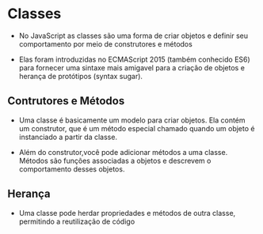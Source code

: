 # Classes
- No JavaScript as classes são uma forma de criar objetos e definir seu comportamento por meio de construtores e métodos

- Elas foram introduzidas no ECMAScript 2015 (também conhecido ES6) para fornecer uma sintaxe mais amigavel para a criação de objetos e herança de protótipos (syntax sugar).

## Contrutores e Métodos
- Uma classe é basicamente um modelo para criar objetos. Ela contém um construtor, que é um método especial chamado quando um objeto é instanciado a partir da classe.

- Além do construtor,você pode adicionar métodos a uma classe. Métodos são funções associadas a objetos e descrevem o comportamento desses objetos.

## Herança
- Uma classe pode herdar propriedades e métodos de outra classe, permitindo a reutilização de código

